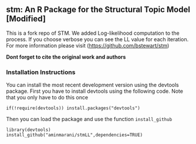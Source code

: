 ## stm: An R Package for the Structural Topic Model [Modified]

This is a fork repo of STM. We added Log-likelihood computation to the process. If you choose verbose you can see the LL value for each iteration. 
For more information please visit (https://github.com/bstewart/stm)

**Dont forget to cite the original work and authors**


### Installation Instructions
You can install the most recent development version using the devtools package.  First you have 
to install devtools using the following code.  Note that you only have to do this once
```  
if(!require(devtools)) install.packages("devtools")
```   
Then you can load the package and use the function `install_github`

```
library(devtools)
install_github("aminmarani/stmLL",dependencies=TRUE)
```
